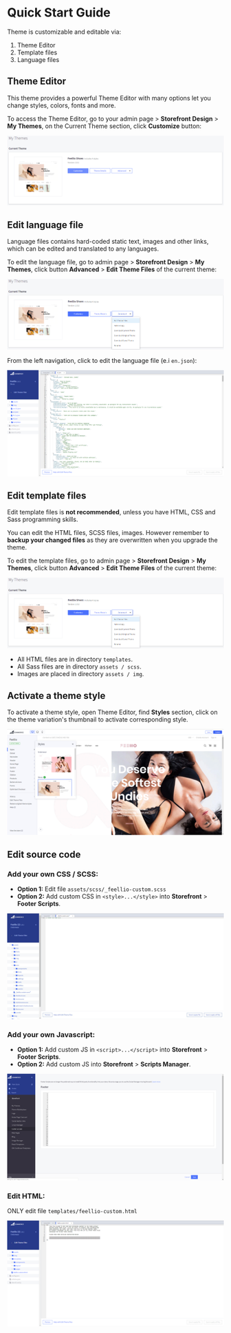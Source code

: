 # Quick Start Guide


Theme is customizable and editable via:

1. Theme Editor
2. Template files
3. Language files


## Theme Editor

This theme provides a powerful Theme Editor with many options let you change styles, colors, fonts and more.

To access the Theme Editor, go to your admin page > __Storefront Design__ > __My Themes__, on the Current Theme section, click __Customize__ button:

![Click customize theme](img/click-customize-theme.png)




## Edit language file

Language files contains hard-coded static text, images and other links, which can be edited and translated to any languages.

To edit the language file, go to admin page > __Storefront Design__ > __My Themes__, click button __Advanced__ > __Edit Theme Files__ of the current theme:

![Edit theme files](img/edit-theme-files.png)

From the left navigation, click to edit the language file (e.i `en.json`):

![Edit language file](img/edit-language-file.png)




## Edit template files

Edit template files is __not recommended__, unless you have HTML, CSS and Sass programming skills.

You can edit the HTML files, SCSS files, images. However remember to __backup your changed files__ as they are overwritten when you upgrade the theme.

To edit the template files, go to admin page > __Storefront Design__ > __My Themes__, click button __Advanced__ > __Edit Theme Files__ of the current theme:

![Edit theme files](img/edit-theme-files.png)

- All HTML files are in directory `templates`.
- All Sass files are in directory `assets / scss`.
- Images are placed in directory `assets / img`.




## Activate a theme style

To activate a theme style, open Theme Editor, find __Styles__ section, click on the theme variation's thumbnail to activate corresponding style.

![Edit theme files](img/chooes-theme-style.png)


## Edit source code

### Add your own CSS / SCSS:

- **Option 1:** Edit file `assets/scss/_feellio-custom.scss`
- **Option 2:** Add custom CSS  in `<style>...</style>` into **Storefront** > **Footer Scripts**.

![Edit theme files](img/edit-custom-css.jpg)

### Add your own Javascript:

- **Option 1:** Add custom JS in `<script>...</script>` into **Storefront** > **Footer Scripts**.
- **Option 2:** Add custom JS into **Storefront** > **Scripts Manager**.

![Edit theme files](img/custom-theme-js.png)


### Edit HTML:

ONLY edit file `templates/feellio-custom.html`

![Edit theme files](img/custom-theme-template.png)

